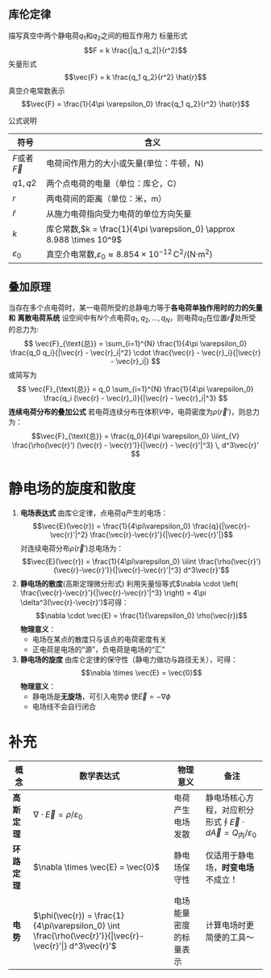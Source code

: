 ## 库伦定律
描写真空中两个静电荷$q_1$和$q_2$之间的相互作用力
标量形式$$F = k \frac{|q_1 q_2|}{r^2}$$
矢量形式$$\vec{F} = k \frac{q_1 q_2}{r^2} \hat{r}$$
真空介电常数表示$$\vec{F} = \frac{1}{4\pi \varepsilon_0} \frac{q_1 q_2}{r^2} \hat{r}$$

公式说明

| 符号              | 含义                                                                                |
| --------------- | --------------------------------------------------------------------------------- |
| $F$或者$\vec F$   | 电荷间作用力的大小或矢量(单位：牛顿，N)                                                             |
| $q1​,q2​$       | 两个点电荷的电量（单位：库仑，C）                                                                 |
| $r$             | 两电荷间的距离（单位：米，m）                                                                   |
| $\hat{r}$       | 从施力电荷指向受力电荷的单位方向矢量                                                                |
| $k$             | 库仑常数,$k = \frac{1}{4\pi \varepsilon_0} \approx 8.988 \times 10^9$                 |
| $\varepsilon_0$ | 真空介电常数,$\varepsilon_0 \approx 8.854 \times 10^{-12} \, \text{C}^2/(\text{N·m}^2)$ |
## 叠加原理
当存在多个点电荷时，某一电荷所受的总静电力等于**各电荷单独作用时的力的矢量和**
**离散电荷系统**
设空间中有$N$个点电荷$q_1, q_2, \dots, q_N$，则电荷$q_0$在位置$\vec{r}$处所受的总力为:$$
\vec{F}_{\text{总}} = \sum_{i=1}^{N} \frac{1}{4\pi \varepsilon_0} \frac{q_0 q_i}{|\vec{r} - \vec{r}_i|^2} \cdot \frac{\vec{r} - \vec{r}_i}{|\vec{r} - \vec{r}_i|}
$$
或简写为$$
\vec{F}_{\text{总}} = q_0 \sum_{i=1}^{N} \frac{1}{4\pi \varepsilon_0} \frac{q_i (\vec{r} - \vec{r}_i)}{|\vec{r} - \vec{r}_i|^3}
$$
**连续电荷分布的叠加公式**
若电荷连续分布在体积$V$中，电荷密度为$\rho(\vec{r}')$，则总力为：$$\vec{F}_{\text{总}} = \frac{q_0}{4\pi \varepsilon_0} \iiint_{V} \frac{\rho(\vec{r}') (\vec{r} - \vec{r}')}{|\vec{r} - \vec{r}'|^3} \, d^3\vec{r}'
$$
# 静电场的旋度和散度
1. **电场表达式**
	由库仑定律，点电荷$q$产生的电场：$$\vec{E}(\vec{r}) = \frac{1}{4\pi\varepsilon_0} \frac{q}{|\vec{r}-\vec{r}'|^2} \frac{\vec{r}-\vec{r}'}{|\vec{r}-\vec{r}'|}$$
	对连续电荷分布$\rho(\vec{r}')$总电场为：$$\vec{E}(\vec{r}) = \frac{1}{4\pi\varepsilon_0} \iiint \frac{\rho(\vec{r}') (\vec{r}-\vec{r}')}{|\vec{r}-\vec{r}'|^3} d^3\vec{r}'$$
2. **静电场的散度**(高斯定理微分形式)
	利用矢量恒等式$\nabla \cdot \left( \frac{\vec{r}-\vec{r}'}{|\vec{r}-\vec{r}'|^3} \right) = 4\pi \delta^3(\vec{r}-\vec{r}')$可得：$$\nabla \cdot \vec{E} = \frac{1}{\varepsilon_0} \rho(\vec{r})$$
	**物理意义**：  
	- 电场在某点的散度只与该点的电荷密度有关  
	- 正电荷是电场的“源”，负电荷是电场的“汇”
3. **静电场的旋度**
	由库仑定律的保守性（静电力做功与路径无关），可得：$$\nabla \times \vec{E} = \vec{0}$$
	**物理意义**：  
	- 静电场是**无旋场**，可引入电势$\phi$ 使$\vec{E} = -\nabla \phi$
	- 电场线不会自行闭合
# 补充

| **概念**   | **数学表达式**                                                                                                  | **物理意义**    | **备注**                                                                    |
| -------- | ---------------------------------------------------------------------------------------------------------- | ----------- | ------------------------------------------------------------------------- |
| **高斯定理** | $\nabla \cdot \vec{E} = \rho/\varepsilon_0$                                                                | 电荷产生电场发散    | 静电场核心方程，对应积分形式$\oint \vec{E} \cdot d\vec{A} = Q_{\text{内}}/\varepsilon_0$ |
| **环路定理** | $\nabla \times \vec{E} = \vec{0}$                                                                          | 静电场保守性      | 仅适用于静电场，**时变电场**不成立！                                                      |
| **电势**   | $\phi(\vec{r}) = \frac{1}{4\pi\varepsilon_0} \int \frac{\rho(\vec{r}')}{\|\vec{r}-\vec{r}'\|} d^3\vec{r}'$ | 电场能量密度的标量表示 | 计算电场时更简便的工具～                                                              |
